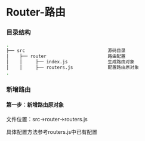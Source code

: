 # Router-路由

### 目录结构


``` bash
.
├── src                               源码目录    
│    ├── router                       路由配置
│    │     ├── index.js               生成路由对象
│    │     ├── routers.js             配置路由原对象
.

```

### 新增路由

#### 第一步：新增路由原对象

文件位置：src->router->routers.js

具体配置方法参考routers.js中已有配置

